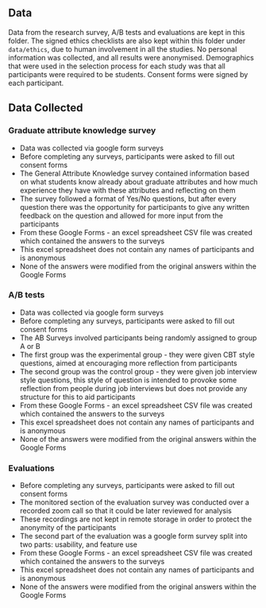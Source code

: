 ## Data
Data from the research survey, A/B tests and evaluations are kept in this folder.
The signed ethics checklists are also kept within this folder under `data/ethics`, due to human involvement in all the studies.
No personal information was collected, and all results were anonymised.
Demographics that were used in the selection process for each study was that all participants were required to be students.
Consent forms were signed by each participant.

## Data Collected

### Graduate attribute knowledge survey
* Data was collected via google form surveys
* Before completing any surveys, participants were asked to fill out consent forms 
* The General Attribute Knowledge survey contained information based on what students know already about graduate attributes and how much experience they have with these attributes and reflecting on them
* The survey followed a format of Yes/No questions, but after every question there was the opportunity for participants to give any written feedback on the question and allowed for more input from the participants
* From these Google Forms - an excel spreadsheet CSV file was created which contained the answers to the surveys
* This excel spreadsheet does not contain any names of participants and is anonymous 
* None of the answers were modified from the original answers within the Google Forms

### A/B tests
* Data was collected via google form surveys
* Before completing any surveys, participants were asked to fill out consent forms 
* The AB Surveys involved participants being randomly assigned to group A or B
* The first group was the experimental group - they were given CBT style questions, aimed at encouraging more reflection from participants
* The second group was the control group - they were given job interview style questions, this style of question is intended to provoke some reflection from people during job interviews but does not provide any structure for this to aid participants
* From these Google Forms - an excel spreadsheet CSV file was created which contained the answers to the surveys
* This excel spreadsheet does not contain any names of participants and is anonymous 
* None of the answers were modified from the original answers within the Google Forms

### Evaluations
* Before completing any surveys, participants were asked to fill out consent forms 
* The monitored section of the evaluation survey was conducted over a recorded zoom call so that it could be later reviewed for analysis
* These recordings are not kept in remote storage in order to protect the anonymity of the participants
* The second part of the evaluation was a google form survey split into two parts: usability, and feature use
* From these Google Forms - an excel spreadsheet CSV file was created which contained the answers to the surveys
* This excel spreadsheet does not contain any names of participants and is anonymous 
* None of the answers were modified from the original answers within the Google Forms

